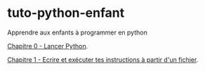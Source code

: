 # tuto-python-enfant
Apprendre aux enfants à programmer en python

[Chapitre 0 - Lancer Python](chapitre0.md).

[Chapitre 1 - Ecrire et exécuter tes instructions à partir d'un fichier](chapitre1.md).

